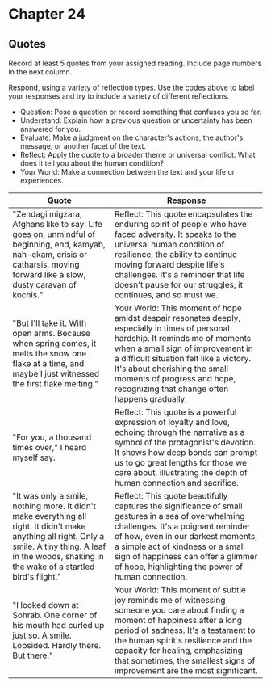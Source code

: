 # Chapter 24

## Quotes

Record at least 5 quotes from your assigned reading. Include page numbers in the next column.

Respond, using a variety of reflection types. Use the codes above to label your responses and try to include a variety of different reflections.

- Question: Pose a question or record something that confuses you so far.
- Understand: Explain how a previous question or uncertainty has been answered for you.
- Evaluate: Make a judgment on the character's actions, the author's message, or another facet of the text.
- Reflect: Apply the quote to a broader theme or universal conflict. What does it tell you about the human condition?
- Your World: Make a connection between the text and your life or experiences.

| Quote                                                                                                                                                                                                          | Response                                                                                                                                                                                                                                                                                                                          |
|----------------------------------------------------------------------------------------------------------------------------------------------------------------------------------------------------------------|-----------------------------------------------------------------------------------------------------------------------------------------------------------------------------------------------------------------------------------------------------------------------------------------------------------------------------------|
| "Zendagi migzara, Afghans like to say: Life goes on, unmindful of beginning, end, kamyab, nah-ekam, crisis or catharsis, moving forward like a slow, dusty caravan of kochis."                                 | Reflect: This quote encapsulates the enduring spirit of people who have faced adversity. It speaks to the universal human condition of resilience, the ability to continue moving forward despite life's challenges. It's a reminder that life doesn't pause for our struggles; it continues, and so must we.                     |
| "But I'll take it. With open arms. Because when spring comes, it melts the snow one flake at a time, and maybe I just witnessed the first flake melting."                                                      | Your World: This moment of hope amidst despair resonates deeply, especially in times of personal hardship. It reminds me of moments when a small sign of improvement in a difficult situation felt like a victory. It's about cherishing the small moments of progress and hope, recognizing that change often happens gradually. |
| "For you, a thousand times over," I heard myself say.                                                                                                                                                          | Reflect: This quote is a powerful expression of loyalty and love, echoing through the narrative as a symbol of the protagonist's devotion. It shows how deep bonds can prompt us to go great lengths for those we care about, illustrating the depth of human connection and sacrifice.                                           |
| "It was only a smile, nothing more. It didn't make everything all right. It didn't make anything all right. Only a smile. A tiny thing. A leaf in the woods, shaking in the wake of a startled bird's flight." | Reflect: This quote beautifully captures the significance of small gestures in a sea of overwhelming challenges. It's a poignant reminder of how, even in our darkest moments, a simple act of kindness or a small sign of happiness can offer a glimmer of hope, highlighting the power of human connection.                     |
| "I looked down at Sohrab. One corner of his mouth had curled up just so. A smile. Lopsided. Hardly there. But there."                                                                                          | Your World: This moment of subtle joy reminds me of witnessing someone you care about finding a moment of happiness after a long period of sadness. It's a testament to the human spirit's resilience and the capacity for healing, emphasizing that sometimes, the smallest signs of improvement are the most significant.       |